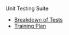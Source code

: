 Unit Testing Suite 
- [Breakdown of Tests](docs/unit_test_breakdown)
- [Training Plan](docs/training_proposal)
